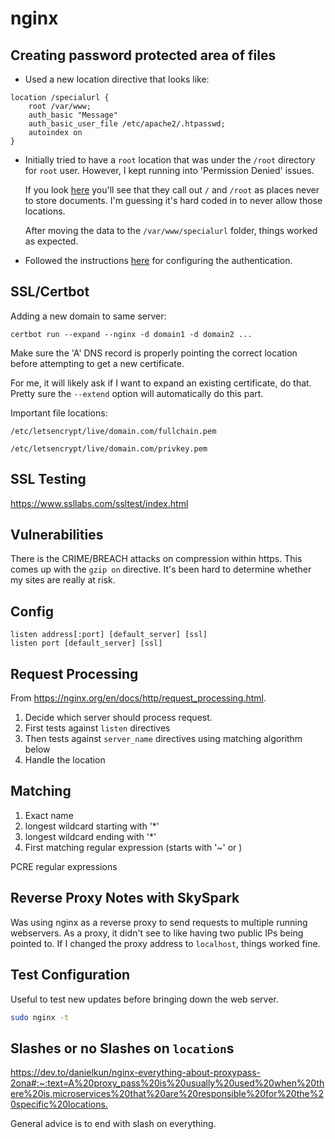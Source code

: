 # nginx

## Creating password protected area of files

- Used a new location directive that looks like:

```nginx
location /specialurl {
    root /var/www;
    auth_basic "Message"
    auth_basic_user_file /etc/apache2/.htpasswd;
    autoindex on
}
```

- Initially tried to have a `root` location that was under the `/root`
  directory for `root` user. However, I kept running into 'Permission
  Denied' issues.

  If you look [here](https://www.nginx.com/resources/wiki/start/topics/tutorials/config_pitfalls/#not-using-standard-document-root-locations)
  you'll see that they call out `/` and `/root` as places never to store
  documents. I'm guessing it's hard coded in to never allow those
  locations.

  After moving the data to the `/var/www/specialurl` folder, things
  worked as expected.

- Followed the instructions [here](https://docs.nginx.com/nginx/admin-guide/security-controls/configuring-http-basic-authentication/)
  for configuring the authentication.


## SSL/Certbot

Adding a new domain to same server:

```
certbot run --expand --nginx -d domain1 -d domain2 ...
```

Make sure the 'A' DNS record is properly pointing the correct location
before attempting to get a new certificate.

For me, it will likely ask if I want to expand an existing certificate,
do that. Pretty sure the `--extend` option will automatically do this
part.

Important file locations:

`/etc/letsencrypt/live/domain.com/fullchain.pem`

`/etc/letsencrypt/live/domain.com/privkey.pem`


## SSL Testing

https://www.ssllabs.com/ssltest/index.html


## Vulnerabilities

There is the CRIME/BREACH attacks on compression within https. This
comes up with the `gzip on` directive. It's been hard to determine
whether my sites are really at risk.

## Config

```
listen address[:port] [default_server] [ssl]
listen port [default_server] [ssl]
```

## Request Processing

From https://nginx.org/en/docs/http/request_processing.html.

1. Decide which server should process request.
  1. First tests against `listen` directives
  2. Then tests against `server_name` directives using matching
     algorithm below
2. Handle the location

## Matching

1. Exact name
2. longest wildcard starting with '\*'
3. longest wildcard ending with '\*'
4. First matching regular expression (starts with '~' or )

PCRE regular expressions


## Reverse Proxy Notes with SkySpark

Was using nginx as a reverse proxy to send requests to multiple running
webservers. As a proxy, it didn't see to like having two public IPs
being pointed to. If I changed the proxy address to `localhost`, things
worked fine.

## Test Configuration

Useful to test new updates before bringing down the web server.

```sh
sudo nginx -t
```

## Slashes or no Slashes on `location`s

<https://dev.to/danielkun/nginx-everything-about-proxypass-2ona#:~:text=A%20proxy_pass%20is%20usually%20used%20when%20there%20is,microservices%20that%20are%20responsible%20for%20the%20specific%20locations.>

General advice is to end with slash on everything.
